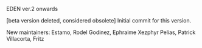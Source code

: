EDEN ver.2 onwards

[beta version deleted, considered obsolete]
Initial commit for this version.

New maintainers:
Estamo, Rodel
Godinez, Ephraime Xezphyr
Pelias, Patrick
Villacorta, Fritz
